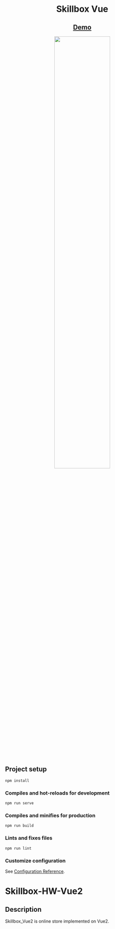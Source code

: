 <h1 align='center'>Skillbox Vue </h1>
<h2 align="center"><a  href='https://mary-varf.github.io/Technozavrr/'>Demo</a></h2>
<p align='center'>
<img src='https://media.giphy.com/media/n7h5HSpsKPtFxIxdAg/giphy.gif' width='60%'>
</p>

## Project setup
```
npm install
```

### Compiles and hot-reloads for development
```
npm run serve
```

### Compiles and minifies for production
```
npm run build
```

### Lints and fixes files
```
npm run lint
```

### Customize configuration
See [Configuration Reference](https://cli.vuejs.org/config/).
# Skillbox-HW-Vue2


## Description

Skillbox_Vue2 is online store implemented on Vue2.
